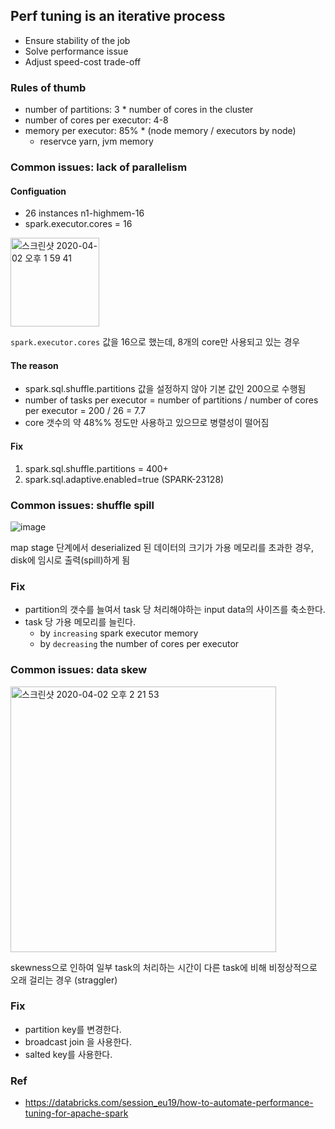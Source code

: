 ## Perf tuning is an iterative process

- Ensure stability of the job
- Solve performance issue
- Adjust speed-cost trade-off

### Rules of thumb
- number of partitions: 3 * number of cores in the cluster
- number of cores per executor: 4-8
- memory per executor: 85% * (node memory / executors by node)
  - reservce yarn, jvm memory


### Common issues: lack of parallelism

#### Configuation
- 26 instances n1-highmem-16
- spark.executor.cores = 16
<img width="142" alt="스크린샷 2020-04-02 오후 1 59 41" src="https://user-images.githubusercontent.com/13671946/78212399-8d4ca080-74ea-11ea-9c50-d6683650fda0.png">

`spark.executor.cores` 값을 16으로 했는데, 8개의 core만 사용되고 있는 경우

#### The reason
- spark.sql.shuffle.partitions 값을 설정하지 않아 기본 값인 200으로 수행됨
- number of tasks per executor = number of partitions / number of cores per executor = 200 / 26 = 7.7
- core 갯수의 약 48%% 정도만 사용하고 있으므로 병렬성이 떨어짐


#### Fix
1. spark.sql.shuffle.partitions = 400+
2. spark.sql.adaptive.enabled=true (SPARK-23128)


### Common issues: shuffle spill
![image](https://user-images.githubusercontent.com/13671946/78213289-398f8680-74ed-11ea-9049-bb3efba21faf.png)

map stage 단계에서 deserialized 된 데이터의 크기가 가용 메모리를 초과한 경우, disk에 임시로 출력(spill)하게 됨



### Fix
- partition의 갯수를 늘여서 task 당 처리해야하는 input data의 사이즈를 축소한다.
- task 당 가용 메모리를 늘린다.
  - by `increasing` spark executor memory
  - by `decreasing` the number of cores per executor


### Common issues: data skew
<img width="425" alt="스크린샷 2020-04-02 오후 2 21 53" src="https://user-images.githubusercontent.com/13671946/78213509-d6522400-74ed-11ea-998e-eca2994a2bf8.png">

skewness으로 인하여 일부 task의 처리하는 시간이 다른 task에 비해 비정상적으로 오래 걸리는 경우 (straggler)

### Fix
- partition key를 변경한다. 
- broadcast join 을 사용한다.
- salted key를 사용한다. 








### Ref
- https://databricks.com/session_eu19/how-to-automate-performance-tuning-for-apache-spark
